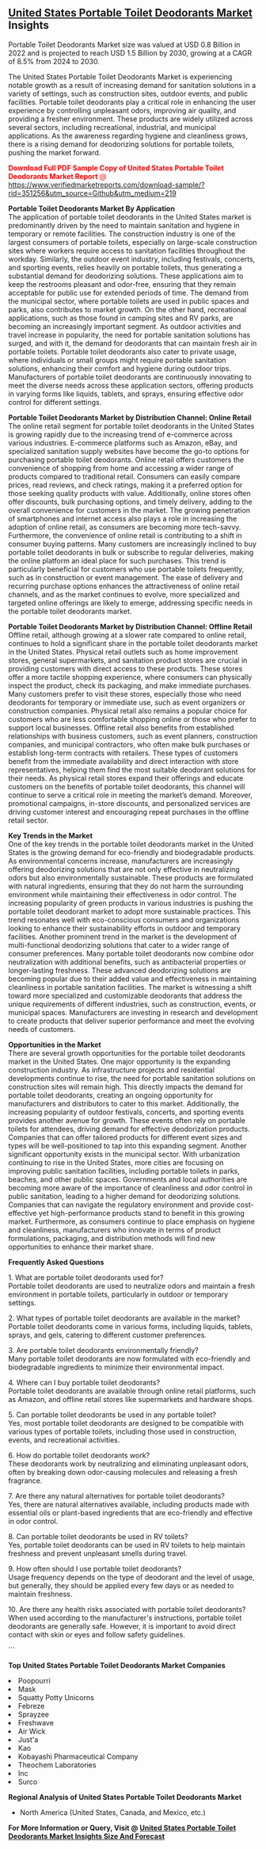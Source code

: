 <h2><a href="https://www.verifiedmarketreports.com/download-sample/?rid=351256&amp;utm_source=Github&amp;utm_medium=219" target="_blank">United States Portable Toilet Deodorants Market</a> Insights</h2><p>Portable Toilet Deodorants Market size was valued at USD 0.8 Billion in 2022 and is projected to reach USD 1.5 Billion by 2030, growing at a CAGR of 8.5% from 2024 to 2030.</p><p> <p>The United States Portable Toilet Deodorants Market is experiencing notable growth as a result of increasing demand for sanitation solutions in a variety of settings, such as construction sites, outdoor events, and public facilities. Portable toilet deodorants play a critical role in enhancing the user experience by controlling unpleasant odors, improving air quality, and providing a fresher environment. These products are widely utilized across several sectors, including recreational, industrial, and municipal applications. As the awareness regarding hygiene and cleanliness grows, there is a rising demand for deodorizing solutions for portable toilets, pushing the market forward. <p><span class=""><span style="color: #ff0000;"><strong>Download Full PDF Sample Copy of United States Portable Toilet Deodorants Market Report</strong> @ </span><a href="https://www.verifiedmarketreports.com/download-sample/?rid=351256&amp;utm_source=Github&amp;utm_medium=219" target="_blank">https://www.verifiedmarketreports.com/download-sample/?rid=351256&amp;utm_source=Github&amp;utm_medium=219</a></span></p></p> <p><strong>Portable Toilet Deodorants Market By Application</strong><br> The application of portable toilet deodorants in the United States market is predominantly driven by the need to maintain sanitation and hygiene in temporary or remote facilities. The construction industry is one of the largest consumers of portable toilets, especially on large-scale construction sites where workers require access to sanitation facilities throughout the workday. Similarly, the outdoor event industry, including festivals, concerts, and sporting events, relies heavily on portable toilets, thus generating a substantial demand for deodorizing solutions. These applications aim to keep the restrooms pleasant and odor-free, ensuring that they remain acceptable for public use for extended periods of time. The demand from the municipal sector, where portable toilets are used in public spaces and parks, also contributes to market growth. On the other hand, recreational applications, such as those found in camping sites and RV parks, are becoming an increasingly important segment. As outdoor activities and travel increase in popularity, the need for portable sanitation solutions has surged, and with it, the demand for deodorants that can maintain fresh air in portable toilets. Portable toilet deodorants also cater to private usage, where individuals or small groups might require portable sanitation solutions, enhancing their comfort and hygiene during outdoor trips. Manufacturers of portable toilet deodorants are continuously innovating to meet the diverse needs across these application sectors, offering products in varying forms like liquids, tablets, and sprays, ensuring effective odor control for different settings. </p> <p><strong>Portable Toilet Deodorants Market by Distribution Channel: Online Retail</strong><br> The online retail segment for portable toilet deodorants in the United States is growing rapidly due to the increasing trend of e-commerce across various industries. E-commerce platforms such as Amazon, eBay, and specialized sanitation supply websites have become the go-to options for purchasing portable toilet deodorants. Online retail offers customers the convenience of shopping from home and accessing a wider range of products compared to traditional retail. Consumers can easily compare prices, read reviews, and check ratings, making it a preferred option for those seeking quality products with value. Additionally, online stores often offer discounts, bulk purchasing options, and timely delivery, adding to the overall convenience for customers in the market. The growing penetration of smartphones and internet access also plays a role in increasing the adoption of online retail, as consumers are becoming more tech-savvy. Furthermore, the convenience of online retail is contributing to a shift in consumer buying patterns. Many customers are increasingly inclined to buy portable toilet deodorants in bulk or subscribe to regular deliveries, making the online platform an ideal place for such purchases. This trend is particularly beneficial for customers who use portable toilets frequently, such as in construction or event management. The ease of delivery and recurring purchase options enhances the attractiveness of online retail channels, and as the market continues to evolve, more specialized and targeted online offerings are likely to emerge, addressing specific needs in the portable toilet deodorants market. </p> <p><strong>Portable Toilet Deodorants Market by Distribution Channel: Offline Retail</strong><br> Offline retail, although growing at a slower rate compared to online retail, continues to hold a significant share in the portable toilet deodorants market in the United States. Physical retail outlets such as home improvement stores, general supermarkets, and sanitation product stores are crucial in providing customers with direct access to these products. These stores offer a more tactile shopping experience, where consumers can physically inspect the product, check its packaging, and make immediate purchases. Many customers prefer to visit these stores, especially those who need deodorants for temporary or immediate use, such as event organizers or construction companies. Physical retail also remains a popular choice for customers who are less comfortable shopping online or those who prefer to support local businesses. Offline retail also benefits from established relationships with business customers, such as event planners, construction companies, and municipal contractors, who often make bulk purchases or establish long-term contracts with retailers. These types of customers benefit from the immediate availability and direct interaction with store representatives, helping them find the most suitable deodorant solutions for their needs. As physical retail stores expand their offerings and educate customers on the benefits of portable toilet deodorants, this channel will continue to serve a critical role in meeting the market’s demand. Moreover, promotional campaigns, in-store discounts, and personalized services are driving customer interest and encouraging repeat purchases in the offline retail sector. </p> <p><strong>Key Trends in the Market</strong><br> One of the key trends in the portable toilet deodorants market in the United States is the growing demand for eco-friendly and biodegradable products. As environmental concerns increase, manufacturers are increasingly offering deodorizing solutions that are not only effective in neutralizing odors but also environmentally sustainable. These products are formulated with natural ingredients, ensuring that they do not harm the surrounding environment while maintaining their effectiveness in odor control. The increasing popularity of green products in various industries is pushing the portable toilet deodorant market to adopt more sustainable practices. This trend resonates well with eco-conscious consumers and organizations looking to enhance their sustainability efforts in outdoor and temporary facilities. Another prominent trend in the market is the development of multi-functional deodorizing solutions that cater to a wider range of consumer preferences. Many portable toilet deodorants now combine odor neutralization with additional benefits, such as antibacterial properties or longer-lasting freshness. These advanced deodorizing solutions are becoming popular due to their added value and effectiveness in maintaining cleanliness in portable sanitation facilities. The market is witnessing a shift toward more specialized and customizable deodorants that address the unique requirements of different industries, such as construction, events, or municipal spaces. Manufacturers are investing in research and development to create products that deliver superior performance and meet the evolving needs of customers. </p> <p><strong>Opportunities in the Market</strong><br> There are several growth opportunities for the portable toilet deodorants market in the United States. One major opportunity is the expanding construction industry. As infrastructure projects and residential developments continue to rise, the need for portable sanitation solutions on construction sites will remain high. This directly impacts the demand for portable toilet deodorants, creating an ongoing opportunity for manufacturers and distributors to cater to this market. Additionally, the increasing popularity of outdoor festivals, concerts, and sporting events provides another avenue for growth. These events often rely on portable toilets for attendees, driving demand for effective deodorization products. Companies that can offer tailored products for different event sizes and types will be well-positioned to tap into this expanding segment. Another significant opportunity exists in the municipal sector. With urbanization continuing to rise in the United States, more cities are focusing on improving public sanitation facilities, including portable toilets in parks, beaches, and other public spaces. Governments and local authorities are becoming more aware of the importance of cleanliness and odor control in public sanitation, leading to a higher demand for deodorizing solutions. Companies that can navigate the regulatory environment and provide cost-effective yet high-performance products stand to benefit in this growing market. Furthermore, as consumers continue to place emphasis on hygiene and cleanliness, manufacturers who innovate in terms of product formulations, packaging, and distribution methods will find new opportunities to enhance their market share. </p> <p><strong>Frequently Asked Questions</strong></p> <p>1. What are portable toilet deodorants used for? <br>Portable toilet deodorants are used to neutralize odors and maintain a fresh environment in portable toilets, particularly in outdoor or temporary settings.</p> <p>2. What types of portable toilet deodorants are available in the market? <br>Portable toilet deodorants come in various forms, including liquids, tablets, sprays, and gels, catering to different customer preferences.</p> <p>3. Are portable toilet deodorants environmentally friendly? <br>Many portable toilet deodorants are now formulated with eco-friendly and biodegradable ingredients to minimize their environmental impact.</p> <p>4. Where can I buy portable toilet deodorants? <br>Portable toilet deodorants are available through online retail platforms, such as Amazon, and offline retail stores like supermarkets and hardware shops.</p> <p>5. Can portable toilet deodorants be used in any portable toilet? <br>Yes, most portable toilet deodorants are designed to be compatible with various types of portable toilets, including those used in construction, events, and recreational activities.</p> <p>6. How do portable toilet deodorants work? <br>These deodorants work by neutralizing and eliminating unpleasant odors, often by breaking down odor-causing molecules and releasing a fresh fragrance.</p> <p>7. Are there any natural alternatives for portable toilet deodorants? <br>Yes, there are natural alternatives available, including products made with essential oils or plant-based ingredients that are eco-friendly and effective in odor control.</p> <p>8. Can portable toilet deodorants be used in RV toilets? <br>Yes, portable toilet deodorants can be used in RV toilets to help maintain freshness and prevent unpleasant smells during travel.</p> <p>9. How often should I use portable toilet deodorants? <br>Usage frequency depends on the type of deodorant and the level of usage, but generally, they should be applied every few days or as needed to maintain freshness.</p> <p>10. Are there any health risks associated with portable toilet deodorants? <br>When used according to the manufacturer's instructions, portable toilet deodorants are generally safe. However, it is important to avoid direct contact with skin or eyes and follow safety guidelines.</p> ```</p><p><strong>Top United States Portable Toilet Deodorants Market Companies</strong></p><div data-test-id=""><p><li>Poopourri</li><li> Mask</li><li> Squatty Potty Unicorns</li><li> Febreze</li><li> Sprayzee</li><li> Freshwave</li><li> Air Wick</li><li> Just'a</li><li> Kao</li><li> Kobayashi Pharmaceutical Company</li><li> Theochem Laboratories</li><li> Inc</li><li> Surco</li></p><div><strong>Regional Analysis of&nbsp;United States Portable Toilet Deodorants Market</strong></div><ul><li dir="ltr"><p dir="ltr">North America&nbsp;(United States, Canada, and Mexico, etc.)</p></li></ul><p><strong>For More Information or Query, Visit @&nbsp;</strong><strong><a href="https://www.verifiedmarketreports.com/product/portable-toilet-deodorants-market/?utm_source=Github&amp;utm_medium=219" target="_blank">United States Portable Toilet Deodorants Market Insights Size And Forecast</a></strong></p></div>
